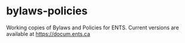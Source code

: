 # bylaws-policies
Working copies of Bylaws and Policies for ENTS. Current versions are available at https://docum.ents.ca
